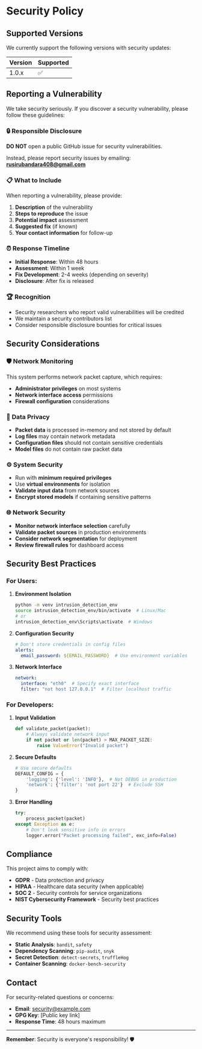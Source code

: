 # Security Policy

## Supported Versions

We currently support the following versions with security updates:

| Version | Supported          |
| ------- | ------------------ |
| 1.0.x   | :white_check_mark: |

## Reporting a Vulnerability

We take security seriously. If you discover a security vulnerability, please follow these guidelines:

### 🔒 **Responsible Disclosure**

**DO NOT** open a public GitHub issue for security vulnerabilities.

Instead, please report security issues by emailing: **rusirubandara408@gmail.com**

### 📋 **What to Include**

When reporting a vulnerability, please provide:

1. **Description** of the vulnerability
2. **Steps to reproduce** the issue
3. **Potential impact** assessment
4. **Suggested fix** (if known)
5. **Your contact information** for follow-up

### ⏰ **Response Timeline**

- **Initial Response**: Within 48 hours
- **Assessment**: Within 1 week
- **Fix Development**: 2-4 weeks (depending on severity)
- **Disclosure**: After fix is released

### 🏆 **Recognition**

- Security researchers who report valid vulnerabilities will be credited
- We maintain a security contributors list
- Consider responsible disclosure bounties for critical issues

## Security Considerations

### 🛡️ **Network Monitoring**

This system performs network packet capture, which requires:

- **Administrator privileges** on most systems
- **Network interface access** permissions
- **Firewall configuration** considerations

### 🔐 **Data Privacy**

- **Packet data** is processed in-memory and not stored by default
- **Log files** may contain network metadata
- **Configuration files** should not contain sensitive credentials
- **Model files** do not contain raw packet data

### ⚙️ **System Security**

- Run with **minimum required privileges**
- Use **virtual environments** for isolation
- **Validate input data** from network sources
- **Encrypt stored models** if containing sensitive patterns

### 🌐 **Network Security**

- **Monitor network interface selection** carefully
- **Validate packet sources** in production environments
- **Consider network segmentation** for deployment
- **Review firewall rules** for dashboard access

## Security Best Practices

### For Users:

1. **Environment Isolation**
   ```bash
   python -m venv intrusion_detection_env
   source intrusion_detection_env/bin/activate  # Linux/Mac
   # or
   intrusion_detection_env\Scripts\activate  # Windows
   ```

2. **Configuration Security**
   ```yaml
   # Don't store credentials in config files
   alerts:
     email_password: ${EMAIL_PASSWORD}  # Use environment variables
   ```

3. **Network Interface**
   ```yaml
   network:
     interface: "eth0"  # Specify exact interface
     filter: "not host 127.0.0.1"  # Filter localhost traffic
   ```

### For Developers:

1. **Input Validation**
   ```python
   def validate_packet(packet):
       # Always validate network input
       if not packet or len(packet) > MAX_PACKET_SIZE:
           raise ValueError("Invalid packet")
   ```

2. **Secure Defaults**
   ```python
   # Use secure defaults
   DEFAULT_CONFIG = {
       'logging': {'level': 'INFO'},  # Not DEBUG in production
       'network': {'filter': 'not port 22'}  # Exclude SSH
   }
   ```

3. **Error Handling**
   ```python
   try:
       process_packet(packet)
   except Exception as e:
       # Don't leak sensitive info in errors
       logger.error("Packet processing failed", exc_info=False)
   ```

## Compliance

This project aims to comply with:

- **GDPR** - Data protection and privacy
- **HIPAA** - Healthcare data security (when applicable)
- **SOC 2** - Security controls for service organizations
- **NIST Cybersecurity Framework** - Security best practices

## Security Tools

We recommend using these tools for security assessment:

- **Static Analysis**: `bandit`, `safety`
- **Dependency Scanning**: `pip-audit`, `snyk`
- **Secret Detection**: `detect-secrets`, `truffleHog`
- **Container Scanning**: `docker-bench-security`

## Contact

For security-related questions or concerns:

- **Email**: security@example.com
- **GPG Key**: [Public key link]
- **Response Time**: 48 hours maximum

---

**Remember**: Security is everyone's responsibility! 🛡️
